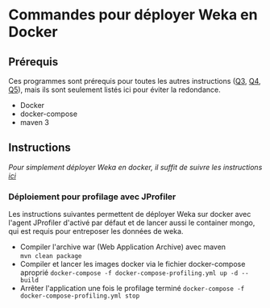 # Commandes pour déployer Weka en Docker

## Prérequis

Ces programmes sont prérequis pour toutes les autres instructions ([Q3](./Q3.md), [Q4](./Q4.md), [Q5](./Q5.md)), mais ils sont seulement listés ici pour éviter la redondance.

- Docker
- docker-compose
- maven 3

## Instructions

*Pour simplement déployer Weka en docker, il suffit de suivre les instructions [ici](../doc/DockerImageDeployment.md)*

### Déploiement pour profilage avec JProfiler

Les instructions suivantes permettent de déployer Weka sur docker avec l'agent JProfiler d'activé par défaut et de lancer aussi le container mongo, qui est requis pour entreposer les données de weka.

* Compiler l'archive war (Web Application Archive) avec maven   
  `mvn clean package`
* Compiler et lancer les images docker via le fichier docker-compose aproprié
  `docker-compose -f docker-compose-profiling.yml up -d --build`
* Arrêter l'application une fois le profilage terminé
  `docker-compose -f docker-compose-profiling.yml stop`
